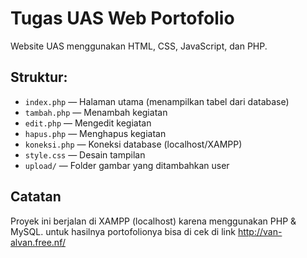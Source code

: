 # Tugas UAS Web Portofolio

Website UAS menggunakan HTML, CSS, JavaScript, dan PHP.

## Struktur:
- `index.php` — Halaman utama (menampilkan tabel dari database)
- `tambah.php` — Menambah kegiatan
- `edit.php` — Mengedit kegiatan
- `hapus.php` — Menghapus kegiatan
- `koneksi.php` — Koneksi database (localhost/XAMPP)
- `style.css` — Desain tampilan
- `upload/` — Folder gambar yang ditambahkan user

## Catatan
Proyek ini berjalan di XAMPP (localhost) karena menggunakan PHP & MySQL.
untuk hasilnya portofolionya bisa di cek di link http://van-alvan.free.nf/
